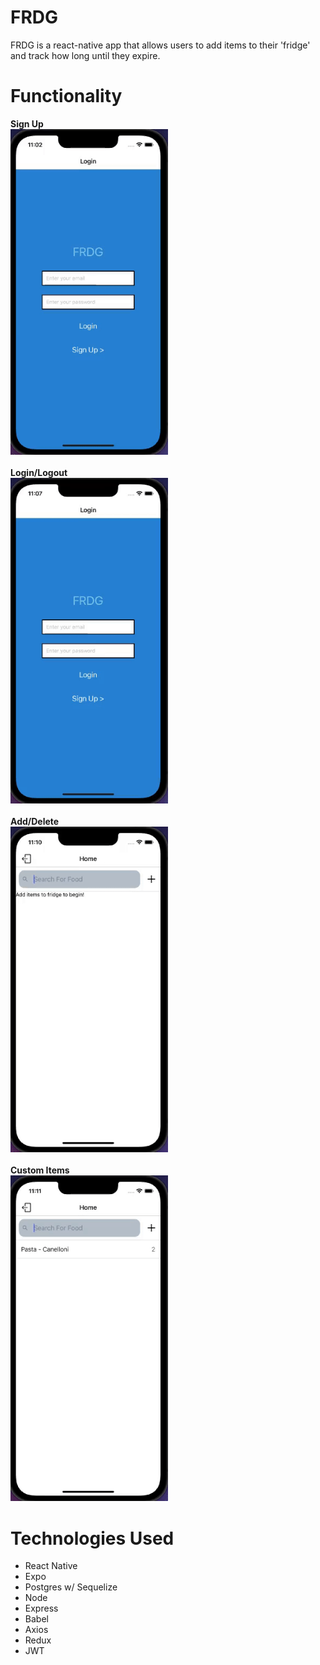 # FRDG

FRDG is a react-native app that allows users to add items to their 'fridge' and track how long until they expire.

# Functionality

<strong> Sign Up </strong>
<br>
<img width="50%" height="50%" src="ReadMeGifs/FRDG_SignUp.gif">
<br>
<br>
<strong> Login/Logout </strong>
<br>
<img width="50%" height="50%" src="ReadMeGifs/FRDG_LoginLogout.gif">
<br>
<br>
<strong> Add/Delete </strong>
<br>
<img width="50%" height="50%" src="ReadMeGifs/FRDG_AddDelete.gif">
<br>
<br>
<strong> Custom Items </strong>
<br>
<img width="50%" height="50%" src="ReadMeGifs/FRDG_Custom.gif">
<br>

# Technologies Used

- React Native
- Expo
- Postgres w/ Sequelize
- Node
- Express
- Babel
- Axios
- Redux
- JWT
